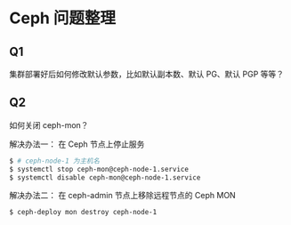 # Ceph 问题整理

## Q1

集群部署好后如何修改默认参数，比如默认副本数、默认 PG、默认 PGP 等等？


## Q2

如何关闭 ceph-mon？

解决办法一： 在 Ceph 节点上停止服务

```sh
$ # ceph-node-1 为主机名
$ systemctl stop ceph-mon@ceph-node-1.service
$ systemctl disable ceph-mon@ceph-node-1.service
```

解决办法二： 在 ceph-admin 节点上移除远程节点的 Ceph MON

```sh
$ ceph-deploy mon destroy ceph-node-1
```
